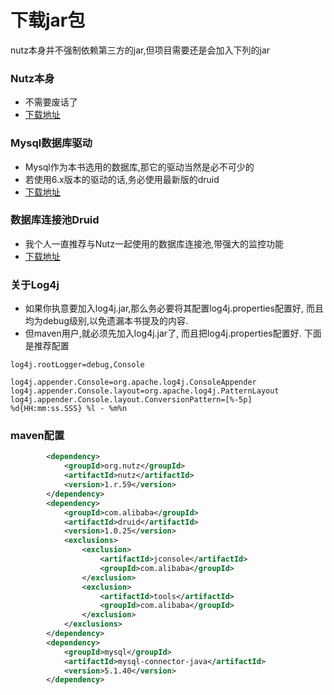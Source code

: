 # 下载jar包

nutz本身并不强制依赖第三方的jar,但项目需要还是会加入下列的jar

### Nutz本身

* 不需要废话了
* [下载地址](http://maven.nutz.cn/nexus/content/repositories/central/org/nutz/nutz/1.r.59/nutz-1.r.59.jar)

### Mysql数据库驱动

* Mysql作为本书选用的数据库,那它的驱动当然是必不可少的
* 若使用6.x版本的驱动的话,务必使用最新版的druid
* [下载地址](http://maven.nutz.cn/nexus/content/repositories/central/mysql/mysql-connector-java/5.1.40/mysql-connector-java-5.1.40.jar)

### 数据库连接池Druid

* 我个人一直推荐与Nutz一起使用的数据库连接池,带强大的监控功能
* [下载地址](http://maven.nutz.cn/nexus/content/repositories/central/com/alibaba/druid/1.0.26/druid-1.0.26.jar)

### 关于Log4j

* 如果你执意要加入log4j.jar,那么务必要将其配置log4j.properties配置好, 而且均为debug级别,以免遗漏本书提及的内容.
* 但maven用户,就必须先加入log4j.jar了, 而且把log4j.properties配置好. 下面是推荐配置

```properties
log4j.rootLogger=debug,Console

log4j.appender.Console=org.apache.log4j.ConsoleAppender
log4j.appender.Console.layout=org.apache.log4j.PatternLayout
log4j.appender.Console.layout.ConversionPattern=[%-5p] %d{HH:mm:ss.SSS} %l - %m%n
```

### maven配置

```xml
		<dependency>
			<groupId>org.nutz</groupId>
			<artifactId>nutz</artifactId>
			<version>1.r.59</version>
		</dependency>
		<dependency>
			<groupId>com.alibaba</groupId>
			<artifactId>druid</artifactId>
			<version>1.0.25</version>
			<exclusions>
				<exclusion>
					<artifactId>jconsole</artifactId>
					<groupId>com.alibaba</groupId>
				</exclusion>
				<exclusion>
					<artifactId>tools</artifactId>
					<groupId>com.alibaba</groupId>
				</exclusion>
			</exclusions>
		</dependency>
		<dependency>
			<groupId>mysql</groupId>
			<artifactId>mysql-connector-java</artifactId>
			<version>5.1.40</version>
		</dependency>
```
